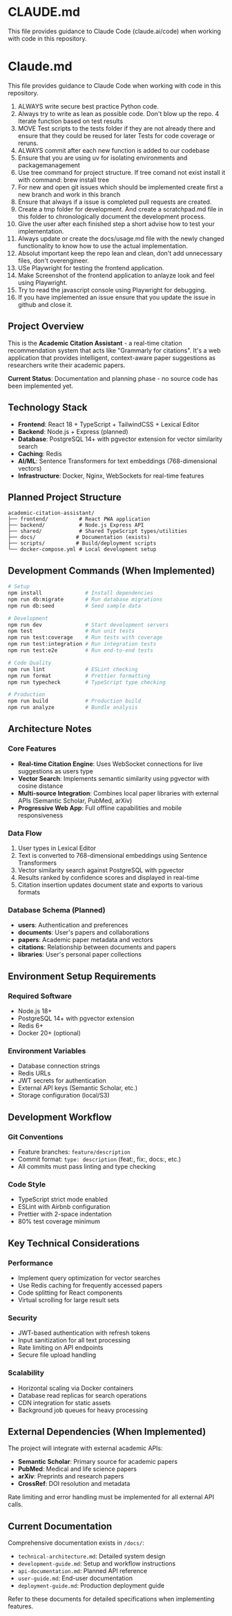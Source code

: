 # CLAUDE.md

This file provides guidance to Claude Code (claude.ai/code) when working with code in this repository.

# Claude.md

This file provides guidance to Claude Code when working with code in this repository.

1. ALWAYS write secure best practice Python code.
2. Always try to write as lean as possible code. Don't blow up the repo. 
4 Iterate function based on test results
5. MOVE Test scripts to the tests folder if they are not already there and ensure that they could be reused for later Tests for code coverage or reruns.
6. ALWAYS commit after each new function is added to our codebase
7. Ensure that you are using uv for isolating environments and packagemanagement
8. Use tree command for project structure. If tree comand not exist install it with command: brew install tree
9. For new and open git issues which should be implemented create first a new branch and work in this branch
10. Ensure that always if a issue is completed pull requests are created.
11. Create a tmp folder for development. And create a scratchpad.md file in this folder to chronologically document the development process.
12. Give the user after each finished step a short advise how to test your implementation. 
13. Always update or create the docs/usage.md file with the newly changed functionality to know how to use the actual implementation.
14. Absolut important keep the repo lean and clean, don't add unnecessary files, don't overengineer.
15. USe Playwright for testing the frontend application. 
16. Make Screenshot of the frontend application to anlayze look and feel using Playwright.
17. Try to read the javascript console using Playwright for debugging.
18. If you have implemented an issue ensure that you update the issue in github and close it.

## Project Overview

This is the **Academic Citation Assistant** - a real-time citation recommendation system that acts like "Grammarly for citations". It's a web application that provides intelligent, context-aware paper suggestions as researchers write their academic papers.

**Current Status**: Documentation and planning phase - no source code has been implemented yet.

## Technology Stack

- **Frontend**: React 18 + TypeScript + TailwindCSS + Lexical Editor
- **Backend**: Node.js + Express (planned)
- **Database**: PostgreSQL 14+ with pgvector extension for vector similarity search
- **Caching**: Redis
- **AI/ML**: Sentence Transformers for text embeddings (768-dimensional vectors)
- **Infrastructure**: Docker, Nginx, WebSockets for real-time features

## Planned Project Structure

```
academic-citation-assistant/
├── frontend/          # React PWA application
├── backend/           # Node.js Express API
├── shared/            # Shared TypeScript types/utilities
├── docs/             # Documentation (exists)
├── scripts/          # Build/deployment scripts
└── docker-compose.yml # Local development setup
```

## Development Commands (When Implemented)

```bash
# Setup
npm install              # Install dependencies
npm run db:migrate       # Run database migrations
npm run db:seed          # Seed sample data

# Development
npm run dev              # Start development servers
npm test                 # Run unit tests
npm run test:coverage    # Run tests with coverage
npm run test:integration # Run integration tests
npm run test:e2e         # Run end-to-end tests

# Code Quality
npm run lint             # ESLint checking
npm run format           # Prettier formatting
npm run typecheck        # TypeScript type checking

# Production
npm run build            # Production build
npm run analyze          # Bundle analysis
```

## Architecture Notes

### Core Features
- **Real-time Citation Engine**: Uses WebSocket connections for live suggestions as users type
- **Vector Search**: Implements semantic similarity using pgvector with cosine distance
- **Multi-source Integration**: Combines local paper libraries with external APIs (Semantic Scholar, PubMed, arXiv)
- **Progressive Web App**: Full offline capabilities and mobile responsiveness

### Data Flow
1. User types in Lexical Editor
2. Text is converted to 768-dimensional embeddings using Sentence Transformers
3. Vector similarity search against PostgreSQL with pgvector
4. Results ranked by confidence scores and displayed in real-time
5. Citation insertion updates document state and exports to various formats

### Database Schema (Planned)
- **users**: Authentication and preferences
- **documents**: User's papers and collaborations  
- **papers**: Academic paper metadata and vectors
- **citations**: Relationship between documents and papers
- **libraries**: User's personal paper collections

## Environment Setup Requirements

### Required Software
- Node.js 18+
- PostgreSQL 14+ with pgvector extension
- Redis 6+
- Docker 20+ (optional)

### Environment Variables
- Database connection strings
- Redis URLs
- JWT secrets for authentication
- External API keys (Semantic Scholar, etc.)
- Storage configuration (local/S3)

## Development Workflow

### Git Conventions
- Feature branches: `feature/description`
- Commit format: `type: description` (feat:, fix:, docs:, etc.)
- All commits must pass linting and type checking

### Code Style
- TypeScript strict mode enabled
- ESLint with Airbnb configuration
- Prettier with 2-space indentation
- 80% test coverage minimum

## Key Technical Considerations

### Performance
- Implement query optimization for vector searches
- Use Redis caching for frequently accessed papers
- Code splitting for React components
- Virtual scrolling for large result sets

### Security
- JWT-based authentication with refresh tokens
- Input sanitization for all text processing
- Rate limiting on API endpoints
- Secure file upload handling

### Scalability
- Horizontal scaling via Docker containers
- Database read replicas for search operations
- CDN integration for static assets
- Background job queues for heavy processing

## External Dependencies (When Implemented)

The project will integrate with external academic APIs:
- **Semantic Scholar**: Primary source for academic papers
- **PubMed**: Medical and life science papers
- **arXiv**: Preprints and research papers
- **CrossRef**: DOI resolution and metadata

Rate limiting and error handling must be implemented for all external API calls.

## Current Documentation

Comprehensive documentation exists in `/docs/`:
- `technical-architecture.md`: Detailed system design
- `development-guide.md`: Setup and workflow instructions  
- `api-documentation.md`: Planned API reference
- `user-guide.md`: End-user documentation
- `deployment-guide.md`: Production deployment guide

Refer to these documents for detailed specifications when implementing features.